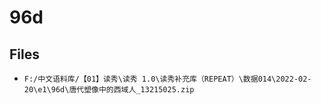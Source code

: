 # 96d

## Files

- `F:/中文语料库/【01】读秀\读秀 1.0\读秀补充库（REPEAT）\数据014\2022-02-20\e1\96d\唐代塑像中的西域人_13215025.zip`
